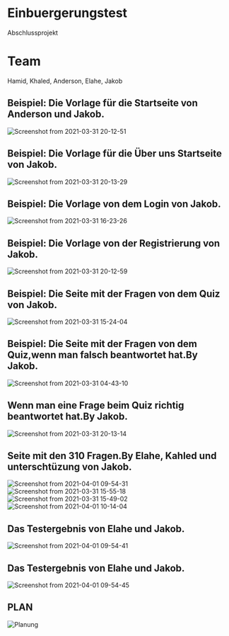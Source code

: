 # Einbuergerungstest
Abschlussprojekt

# Team

Hamid, Khaled, Anderson, Elahe, Jakob

## Beispiel: Die Vorlage für die Startseite von Anderson und Jakob.
![Screenshot from 2021-03-31 20-12-51](https://user-images.githubusercontent.com/61413894/113191747-32b16600-925e-11eb-9740-e662aa12a124.png)


## Beispiel: Die Vorlage für die Über uns Startseite von Jakob.
![Screenshot from 2021-03-31 20-13-29](https://user-images.githubusercontent.com/61413894/113191792-4361dc00-925e-11eb-9634-b512a29ed8cb.png)


## Beispiel: Die Vorlage von dem Login von Jakob.
![Screenshot from 2021-03-31 16-23-26](https://user-images.githubusercontent.com/61413894/113160856-261d1580-923e-11eb-956e-73b2df588a6a.png)

## Beispiel: Die Vorlage von der Registrierung von Jakob.
![Screenshot from 2021-03-31 20-12-59](https://user-images.githubusercontent.com/61413894/113191912-6a201280-925e-11eb-88f8-6835df8ff8d6.png)


## Beispiel: Die Seite mit der Fragen von dem Quiz von Jakob.
![Screenshot from 2021-03-31 15-24-04](https://user-images.githubusercontent.com/61413894/113151345-45637500-9235-11eb-8ff6-f66693f4b5a7.png)


## Beispiel: Die Seite mit der Fragen von dem Quiz,wenn man falsch beantwortet hat.By Jakob.
![Screenshot from 2021-03-31 04-43-10](https://user-images.githubusercontent.com/66359480/113106856-8773c300-9203-11eb-911e-4345c9a12cf7.png)

## Wenn man eine Frage beim Quiz richtig beantwortet hat.By Jakob.
![Screenshot from 2021-03-31 20-13-14](https://user-images.githubusercontent.com/61413894/113191948-74daa780-925e-11eb-89b1-90b606218aa7.png)


## Seite mit den 310 Fragen.By Elahe, Kahled und unterschtüzung von Jakob.
![Screenshot from 2021-04-01 09-54-31](https://user-images.githubusercontent.com/61413894/113263153-b6586a80-92d1-11eb-8082-8b9b049873c1.png)
![Screenshot from 2021-03-31 15-55-18](https://user-images.githubusercontent.com/61413894/113161970-279b0d80-923f-11eb-97be-1955d15a5fee.png)
![Screenshot from 2021-03-31 15-49-02](https://user-images.githubusercontent.com/61413894/113161320-8f048d80-923e-11eb-8bea-d9da2830389c.png)
![Screenshot from 2021-04-01 10-14-04](https://user-images.githubusercontent.com/61413894/113264433-434ff380-92d3-11eb-861b-901c804f3959.png)


## Das Testergebnis von Elahe und Jakob.
![Screenshot from 2021-04-01 09-54-41](https://user-images.githubusercontent.com/61413894/113263191-c07a6900-92d1-11eb-94a6-d01dc210b1b0.png)

## Das Testergebnis von Elahe und Jakob.
![Screenshot from 2021-04-01 09-54-45](https://user-images.githubusercontent.com/61413894/113263211-c708e080-92d1-11eb-85c0-5792172db017.png)


## PLAN
![Planung](https://user-images.githubusercontent.com/65950252/112838376-4a8dbc00-909d-11eb-8951-f87a8ead9f96.jpg)




